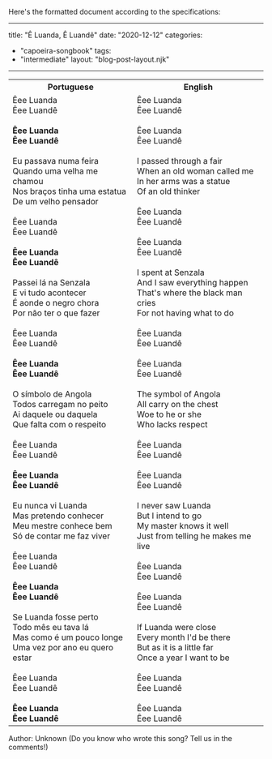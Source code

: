Here's the formatted document according to the specifications:

---
title: "Ê Luanda, Ê Luandê"
date: "2020-12-12"
categories: 
  - "capoeira-songbook"
tags: 
  - "intermediate"
layout: "blog-post-layout.njk"
---

<table class="capoeira-table">
    <tr class="header-row">
        <th>Portuguese</th>
        <th>English</th>
    </tr>
    <tr>
        <td>
            Êee Luanda<br>
            Êee Luandê<br>
            <br>
            <strong>Êee Luanda<br>
            Êee Luandê</strong><br>
            <br>
            Eu passava numa feira<br>
            Quando uma velha me chamou<br>
            Nos braços tinha uma estatua<br>
            De um velho pensador<br>
            <br>
            Êee Luanda<br>
            Êee Luandê<br>
            <br>
            <strong>Êee Luanda<br>
            Êee Luandê</strong><br>
            <br>
            Passei lá na Senzala<br>
            E vi tudo acontecer<br>
            É aonde o negro chora<br>
            Por não ter o que fazer<br>
            <br>
            Êee Luanda<br>
            Êee Luandê<br>
            <br>
            <strong>Êee Luanda<br>
            Êee Luandê</strong><br>
            <br>
            O símbolo de Angola<br>
            Todos carregam no peito<br>
            Ai daquele ou daquela<br>
            Que falta com o respeito<br>
            <br>
            Êee Luanda<br>
            Êee Luandê<br>
            <br>
            <strong>Êee Luanda<br>
            Êee Luandê</strong><br>
            <br>
            Eu nunca vi Luanda<br>
            Mas pretendo conhecer<br>
            Meu mestre conhece bem<br>
            Só de contar me faz viver<br>
            <br>
            Êee Luanda<br>
            Êee Luandê<br>
            <br>
            <strong>Êee Luanda<br>
            Êee Luandê</strong><br>
            <br>
            Se Luanda fosse perto<br>
            Todo mês eu tava lá<br>
            Mas como é um pouco longe<br>
            Uma vez por ano eu quero estar<br>
            <br>
            Êee Luanda<br>
            Êee Luandê<br>
            <br>
            <strong>Êee Luanda<br>
            Êee Luandê</strong>
        </td>
        <td>
            Êee Luanda<br>
            Êee Luandê<br>
            <br>
            Êee Luanda<br>
            Êee Luandê<br>
            <br>
            I passed through a fair<br>
            When an old woman called me<br>
            In her arms was a statue<br>
            Of an old thinker<br>
            <br>
            Êee Luanda<br>
            Êee Luandê<br>
            <br>
            Êee Luanda<br>
            Êee Luandê<br>
            <br>
            I spent at Senzala<br>
            And I saw everything happen<br>
            That's where the black man cries<br>
            For not having what to do<br>
            <br>
            Êee Luanda<br>
            Êee Luandê<br>
            <br>
            Êee Luanda<br>
            Êee Luandê<br>
            <br>
            The symbol of Angola<br>
            All carry on the chest<br>
            Woe to he or she<br>
            Who lacks respect<br>
            <br>
            Êee Luanda<br>
            Êee Luandê<br>
            <br>
            Êee Luanda<br>
            Êee Luandê<br>
            <br>
            I never saw Luanda<br>
            But I intend to go<br>
            My master knows it well<br>
            Just from telling he makes me live<br>
            <br>
            Êee Luanda<br>
            Êee Luandê<br>
            <br>
            Êee Luanda<br>
            Êee Luandê<br>
            <br>
            If Luanda were close<br>
            Every month I'd be there<br>
            But as it is a little far<br>
            Once a year I want to be<br>
            <br>
            Êee Luanda<br>
            Êee Luandê<br>
            <br>
            Êee Luanda<br>
            Êee Luandê
        </td>
    </tr>
</table>

<figcaption>
Author: Unknown (Do you know who wrote this song? Tell us in the comments!)
</figcaption>